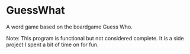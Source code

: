 # GuessWhat
A word game based on the boardgame Guess Who.

Note: This program is functional but not considered complete. It is a side project I spent a bit of time on for fun.
